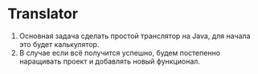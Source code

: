 # Translator

1. Основная задача сделать простой транслятор на Java, для начала это будет калькулятор.
2. В случае если всё получится успешно, будем постепенно наращивать проект и добавлять новый функционал.
